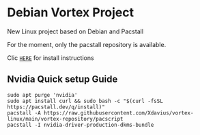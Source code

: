 # Debian Vortex Project
New Linux project based on Debian and Pacstall

For the moment, only the pacstall repository is available.

Clic [`HERE`](https://github.com/Xdavius/vortex-linux/tree/main/vortex-repository) for install instructions


## Nvidia Quick setup Guide


```
sudo apt purge 'nvidia'
sudo apt install curl && sudo bash -c "$(curl -fsSL https://pacstall.dev/q/install)"
pacstall -A https://raw.githubusercontent.com/Xdavius/vortex-linux/main/vortex-repository/pacscript
pacstall -I nvidia-driver-production-dkms-bundle
```
